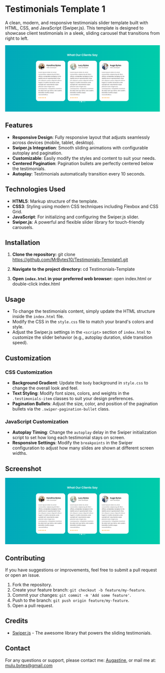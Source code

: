 # Testimonials Template 1

A clean, modern, and responsive testimonials slider template built with HTML, CSS, and JavaScript (Swiper.js). This template is designed to showcase client testimonials in a sleek, sliding carousel that transitions from right to left.

![Testimonials Template Screenshot](images/testimonial-screenshot.png)

## Features

- **Responsive Design**: Fully responsive layout that adjusts seamlessly across devices (mobile, tablet, desktop).
- **Swiper.js Integration**: Smooth sliding animations with configurable autoplay and pagination.
- **Customizable**: Easily modify the styles and content to suit your needs.
- **Centered Pagination**: Pagination bullets are perfectly centered below the testimonials.
- **Autoplay**: Testimonials automatically transition every 10 seconds.

## Technologies Used

- **HTML5**: Markup structure of the template.
- **CSS3**: Styling using modern CSS techniques including Flexbox and CSS Grid.
- **JavaScript**: For initializing and configuring the Swiper.js slider.
- **Swiper.js**: A powerful and flexible slider library for touch-friendly carousels.

## Installation

1. **Clone the repository:**
   git clone https://github.com/MrBytes10/Testimonials-Template1.git

2. **Navigate to the project directory:**
   cd Testimonials-Template

3. **Open `index.html` in your preferred web browser:**
   open index.html
   or
   double-click index.html

## Usage

- To change the testimonials content, simply update the HTML structure inside the `index.html` file.
- Modify the CSS in the `style.css` file to match your brand's colors and style.
- Adjust the Swiper.js settings in the `<script>` section of `index.html` to customize the slider behavior (e.g., autoplay duration, slide transition speed).

## Customization

### CSS Customization

- **Background Gradient**: Update the `body` background in `style.css` to change the overall look and feel.
- **Text Styling**: Modify font sizes, colors, and weights in the `.testimonials-item` classes to suit your design preferences.
- **Pagination Bullets**: Adjust the size, color, and position of the pagination bullets via the `.swiper-pagination-bullet` class.

### JavaScript Customization

- **Autoplay Timing**: Change the `autoplay` delay in the Swiper initialization script to set how long each testimonial stays on screen.
- **Responsive Settings**: Modify the `breakpoints` in the Swiper configuration to adjust how many slides are shown at different screen widths.

## Screenshot

![Testimonials Template Screenshot](images/testimonial-screenshot.png)

## Contributing

If you have suggestions or improvements, feel free to submit a pull request or open an issue.

1. Fork the repository.
2. Create your feature branch: `git checkout -b feature/my-feature`.
3. Commit your changes: `git commit -m 'Add some feature'`.
4. Push to the branch: `git push origin feature/my-feature`.
5. Open a pull request.

## Credits

- [Swiper.js](https://swiperjs.com/) - The awesome library that powers the sliding testimonials.

## Contact

For any questions or support, please contact me: [Augastine](https://wa.me/+254742125032), or mail me at: mulu.bytes@gmail.com
